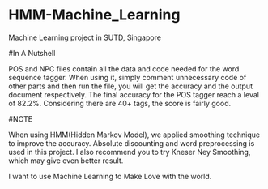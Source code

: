 # HMM-Machine_Learning
Machine Learning project in SUTD, Singapore

#In A Nutshell

POS and NPC files contain all the data and code needed for the word sequence tagger.
When using it, simply comment unnecessary code of other parts and then run the file, you will get the accuracy and the output document respectively.
The final accuracy for the POS tagger reach a leval of 82.2%. Considering there are 40+ tags, the score is fairly good.

#NOTE

When using HMM(Hidden Markov Model), we applied smoothing technique to improve the accuracy. Absolute discounting and word preprocessing is used in this project. I also recommend you to try Kneser Ney Smoothing, which may give even better result.


I want to use Machine Learning to Make Love with the world.
